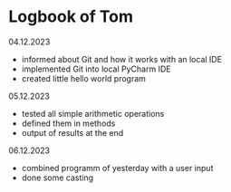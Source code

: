 # Logbook of Tom

04.12.2023
- informed about Git and how it works with an local IDE
- implemented Git into local PyCharm IDE
- created little hello world program

05.12.2023
- tested all simple arithmetic operations
- defined them in methods
- output of results at the end

06.12.2023
- combined programm of yesterday with a user input
- done some casting

